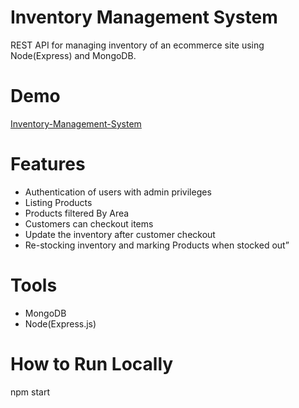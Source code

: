 # Inventory Management System

REST API for managing inventory of an ecommerce site using Node(Express) and MongoDB.

# Demo

[Inventory-Management-System](http://localhost:8000/api/products)

# Features

- Authentication of users with admin privileges
- Listing Products
- Products filtered By Area
- Customers can checkout items
- Update the inventory after customer checkout
- Re-stocking inventory and marking Products when stocked out”

# Tools

- MongoDB
- Node(Express.js)

# How to Run Locally

npm start
